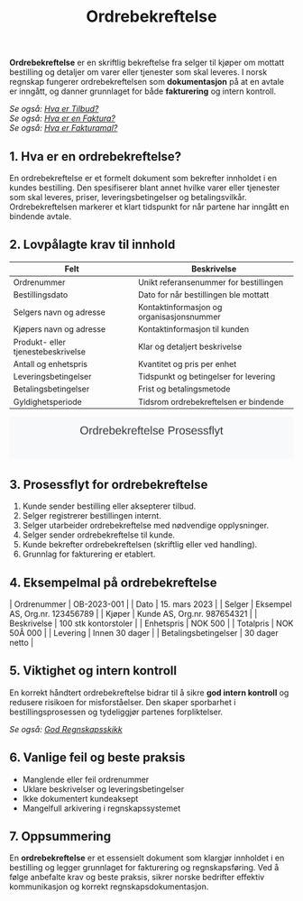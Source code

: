 ﻿---
title: "Ordrebekreftelse"
seoTitle: "Ordrebekreftelse"
description: '**Ordrebekreftelse** er en skriftlig bekreftelse fra selger til kjøper om mottatt bestilling og detaljer om varer eller tjenester som skal leveres. I norsk reg...'
---

**Ordrebekreftelse** er en skriftlig bekreftelse fra selger til kjøper om mottatt bestilling og detaljer om varer eller tjenester som skal leveres. I norsk regnskap fungerer ordrebekreftelsen som **dokumentasjon** på at en avtale er inngått, og danner grunnlaget for både **fakturering** og intern kontroll.

*Se også: [Hva er Tilbud?](/blogs/regnskap/hva-er-tilbud "Hva er Tilbud? Komplett Guide til Tilbudsprosess og Regnskapsmessig Behandling")*  
*Se også: [Hva er en Faktura?](/blogs/regnskap/hva-er-en-faktura "Hva er en Faktura? En Guide til Norske Fakturakrav")*  
*Se også: [Hva er Fakturamal?](/blogs/regnskap/hva-er-fakturamal "Hva er Fakturamal? Komplett Guide til Fakturamaler og Fakturadesign")*

## 1. Hva er en ordrebekreftelse?

En ordrebekreftelse er et formelt dokument som bekrefter innholdet i en kundes bestilling. Den spesifiserer blant annet hvilke varer eller tjenester som skal leveres, priser, leveringsbetingelser og betalingsvilkår. Ordrebekreftelsen markerer et klart tidspunkt for når partene har inngått en bindende avtale.

## 2. Lovpålagte krav til innhold

| Felt                  | Beskrivelse                                              |
|------------------------|----------------------------------------------------------|
| Ordrenummer            | Unikt referansenummer for bestillingen                   |
| Bestillingsdato        | Dato for når bestillingen ble mottatt                    |
| Selgers navn og adresse| Kontaktinformasjon og organisasjonsnummer                |
| Kjøpers navn og adresse| Kontaktinformasjon til kunden                            |
| Produkt- eller tjenestebeskrivelse | Klar og detaljert beskrivelse                      |
| Antall og enhetspris   | Kvantitet og pris per enhet                              |
| Leveringsbetingelser   | Tidspunkt og betingelser for levering                   |
| Betalingsbetingelser   | Frist og betalingsmetode                                  |
| Gyldighetsperiode      | Tidsrom ordrebekreftelsen er bindende                     |

![Prosessflyt for Ordrebekreftelse](ordrebekreftelse-overview.svg)

## 3. Prosessflyt for ordrebekreftelse

1. Kunde sender bestilling eller aksepterer tilbud.
2. Selger registrerer bestillingen internt.
3. Selger utarbeider ordrebekreftelse med nødvendige opplysninger.
4. Selger sender ordrebekreftelse til kunde.
5. Kunde bekrefter ordrebekreftelsen (skriftlig eller ved handling).
6. Grunnlag for fakturering er etablert.

## 4. Eksempelmal på ordrebekreftelse

| Ordrenummer        | OB-2023-001                         |
| Dato               | 15. mars 2023                       |
| Selger             | Eksempel AS, Org.nr. 123456789      |
| Kjøper             | Kunde AS, Org.nr. 987654321         |
| Beskrivelse        | 100 stk kontorstoler                |
| Enhetspris         | NOK 500                             |
| Totalpris          | NOK 50Â 000                          |
| Levering           | Innen 30 dager                      |
| Betalingsbetingelser | 30 dager netto                    |

## 5. Viktighet og intern kontroll

En korrekt håndtert ordrebekreftelse bidrar til å sikre **god intern kontroll** og redusere risikoen for misforståelser. Den skaper sporbarhet i bestillingsprosessen og tydeliggjør partenes forpliktelser.

*Se også: [God Regnskapsskikk](/blogs/regnskap/god-regnskapsskikk "God Regnskapsskikk - Komplett Guide til Regnskapsstandarder")*

## 6. Vanlige feil og beste praksis

* Manglende eller feil ordrenummer
* Uklare beskrivelser og leveringsbetingelser
* Ikke dokumentert kundeaksept
* Mangelfull arkivering i regnskapssystemet

## 7. Oppsummering

En **ordrebekreftelse** er et essensielt dokument som klargjør innholdet i en bestilling og legger grunnlaget for fakturering og regnskapsføring. Ved å følge anbefalte krav og beste praksis, sikrer norske bedrifter effektiv kommunikasjon og korrekt regnskapsdokumentasjon.










